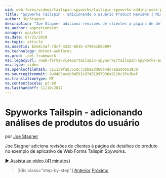 ```yaml
---
uid: web-forms/videos/tailspin-spyworks/tailspin-spyworks-adding-user-product-reviews
title: "Spyworks Tailspin - adicionando o usuário Product Reviews | Microsoft Docs"
author: JoeStagner
description: "Joe Stagner adiciona revisões de clientes à página de detalhes do produto no exemplo de aplicativo de Web Forms Tailspin Spyworks."
ms.author: aspnetcontent
manager: wpickett
ms.date: 07/21/2010
ms.topic: article
ms.assetid: b2e8c3af-7dcf-432b-b01b-4740bcb00897
ms.technology: dotnet-webforms
ms.prod: .net-framework
msc.legacyurl: /web-forms/videos/tailspin-spyworks/tailspin-spyworks-adding-user-product-reviews
msc.type: video
ms.openlocfilehash: 511139fa8351dc75bba2dd60a4dd7aa2dd663930
ms.sourcegitcommit: 9a9483aceb34591c97451997036a9120c3fe2baf
ms.translationtype: MT
ms.contentlocale: pt-BR
ms.lasthandoff: 11/10/2017
---
```

<a name="tailspin-spyworks---adding-user-product-reviews"></a>Spyworks Tailspin - adicionando análises de produtos do usuário
====================
por [Joe Stagner](https://github.com/JoeStagner)

Joe Stagner adiciona revisões de clientes à página de detalhes do produto no exemplo de aplicativo de Web Forms Tailspin Spyworks.

[&#9654; Assista ao vídeo (41 minutos)](https://channel9.msdn.com/Blogs/ASP-NET-Site-Videos/tailspin-spyworks-adding-user-product-reviews)

>[!div class="step-by-step"]
[Anterior](tailspin-spyworks-final-check-out.md)
[Próximo](tailspin-spyworks-displaying-user-reviews.md)
